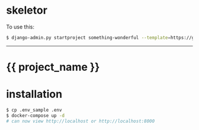# skeletor

To use this:

```bash
$ django-admin.py startproject something-wonderful --template=https://github.com/ckcollab/skeletor/archive/master.zip
```

-------

# {{ project_name }}

# installation

```bash
$ cp .env_sample .env
$ docker-compose up -d
# can now view http://localhost or http://localhost:8000
```
